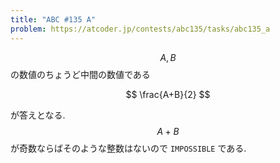 ```yaml
---
title: "ABC #135 A"
problem: https://atcoder.jp/contests/abc135/tasks/abc135_a
---
```

$$ A, B $$ の数値のちょうど中間の数値である

$$
\frac{A+B}{2}
$$

が答えとなる. $$ A+B $$ が奇数ならばそのような整数はないので `IMPOSSIBLE` である.
